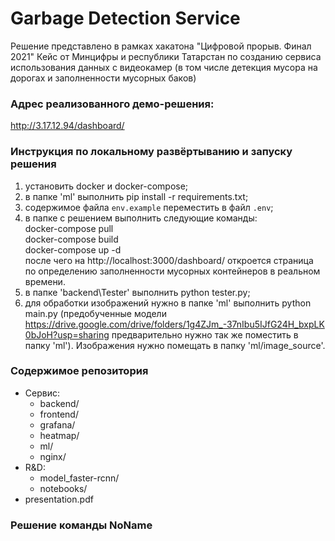 # Garbage Detection Service
Решение представлено в рамках хакатона "Цифровой прорыв. Финал 2021"
Кейс от Минцифры и республики Татарстан по созданию сервиса использования данных с видеокамер
(в том числе детекция мусора на дорогах и заполненности мусорных баков)


### Адрес реализованного демо-решения:

http://3.17.12.94/dashboard/


### Инструкция по локальному развёртыванию и запуску решения

1. установить docker и docker-compose;
2. в папке 'ml' выполнить pip install -r requirements.txt;
3. содержимое файла `env.example` переместить в файл `.env`;
4. в папке с решением выполнить следующие команды:  
   docker-compose pull  
   docker-compose build  
   docker-compose up -d  
после чего на http://localhost:3000/dashboard/ откроется страница по определению заполненности мусорных контейнеров в реальном времени.
5. в папке 'backend\Tester' выполнить python tester.py;
6. для обработки изображений нужно в папке 'ml' выполнить python main.py (предобученные модели https://drive.google.com/drive/folders/1g4ZJm_-37nIbu5IJfG24H_bxpLK0bJoH?usp=sharing предварительно нужно так же поместить в папку 'ml'). Изображения нужно помещать в папку 'ml/image_source'.


### Содержимое репозитория
- Сервис:
	- backend/
	- frontend/
	- grafana/
	- heatmap/
	- ml/
	- nginx/
- R&D:
	- model_faster-rcnn/
	- notebooks/
- presentation.pdf

### Решение команды NoName
